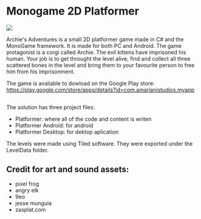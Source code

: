# Monogame 2D Platformer
<img src="https://i.imgur.com/nSYS0b4.png"/>


Archie's Adventures is a small 2D platformer game made in C# and the MonoGame framework. It is made for both PC and Android. The game protagonist is a corgi called Archie. The evil kittens have imprisoned his human. Your job is to get throught the level alive, find and collect all three scattered bones in the level and bring them to your favourite person to free him from his imprisonment. 

The game is avaliable to dowload on the Google Play store: https://play.google.com/store/apps/details?id=com.amarianistudios.myapp
 
 ## 
 The solution has three project files: 
 - Platformer: where all of the code and content is writen
 - Platformer Android: for android 
 - Platformer Desktop: for dektop aplication
 
 The levels were made using Tiled software. They were exported under the LevelData folder.
 
 ## Credit for art and sound assets:
 - pixel frog
 - angry elk
 - 9eo
 - jesse munguia
 - zasplat.com
 
 
